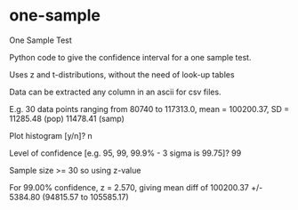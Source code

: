 # one-sample
One Sample Test 

Python code to give the confidence interval for a one sample test. 

Uses z and t-distributions, without the need of look-up tables

Data can be extracted any column in an ascii for csv files.

E.g. 
30 data points ranging from 80740 to 117313.0, mean = 100200.37, SD = 11285.48 (pop) 11478.41 (samp)

Plot histogram [y/n]? n

Level of confidence [e.g. 95, 99, 99.9% - 3 sigma is 99.75]? 99

Sample size >= 30 so using z-value

For 99.00% confidence, z = 2.570, giving mean diff of 100200.37 +/- 5384.80 (94815.57 to 105585.17)

